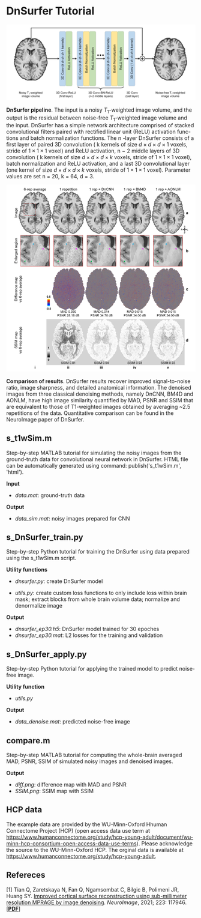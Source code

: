 # DnSurfer Tutorial

![pipeline](pipeline.png)

**DnSurfer  pipeline**. The input is a noisy $T_1$-weighted image volume, and the output is the residual between noise-free $T_1$-weighted image volume and the input. DnSurfer has a simple network architecture comprised of stacked convolutional filters paired with rectified linear unit (ReLU) activation func- tions and batch normalization functions. The n -layer DnSurfer consists of a first layer of paired 3D convolution ( k kernels of size $d × d × d × 1$ voxels, stride of $1 × 1 × 1$ voxel) and ReLU activation, n − 2 middle layers of 3D convolution ( k kernels of size $d × d × d × k$ voxels, stride of $1 × 1 × 1$ voxel), batch normalization and ReLU activation, and a last 3D convolutional layer (one kernel of size $d × d × d × k$ voxels, stride of $1 × 1 × 1$ voxel). Parameter values are set n = 20, k = 64, d = 3.

![result](result.png)

**Comparison of results**. DnSurfer results recover improved signal-to-noise ratio, image sharpness, and detailed anatomical information. The denoised images from three classical denoising methods, namely DnCNN, BM4D and AONLM, have high image similarity quantified by MAD, PSNR and SSIM that are equivalent to those of T1-weighted images obtained by averaging ~2.5 repetitions of the data. Quantitative comparison can be found in the NeuroImage paper of DnSurfer.

## s_t1wSim.m

Step-by-step MATLAB tutorial for simulating the noisy images from the ground-truth data for convolutional neural network in DnSurfer. HTML file can be automatically generated using command: publish('s_t1wSim.m', 'html').

**Input**

- *data.mat*: ground-truth data

**Output**

- *data_sim.mat*: noisy images prepared for CNN


## s_DnSurfer_train.py

Step-by-step Python tutorial for training the DnSurfer using data prepared using the s_t1wSim.m script.

**Utility functions**

- *dnsurfer.py*: create DnSurfer model

- *utils.py*: create custom loss functions to only include loss within brain mask; extract blocks from whole brain volume data; normalize and denormalize image

**Output**

- *dnsurfer_ep30.h5*: DnSurfer model trained for 30 epoches
- *dnsurfer_ep30.mat*: L2 losses for the training and validation

## s_DnSurfer_apply.py

Step-by-step Python tutorial for applying the trained model to predict noise-free image.

**Utility function**

- *utils.py*

**Output**

- *data_denoise.mat*: predicted noise-free image

## compare.m

Step-by-step MATLAB tutorial for computing the whole-brain averaged MAD, PSNR, SSIM of simulated noisy images and denoised images.

**Output**

- *diff.png*: difference map with MAD and PSNR
- *SSIM.png*: SSIM map with SSIM

## **HCP data**

The example data are provided by the WU-Minn-Oxford Hhuman Connectome Project (HCP) (open access data use term at https://www.humanconnectome.org/study/hcp-young-adult/document/wu-minn-hcp-consortium-open-access-data-use-terms). Please acknowledge the source to the WU-Minn-Oxford HCP. The orginal data is available at https://www.humanconnectome.org/study/hcp-young-adult.

## **Refereces**

[1] Tian Q, Zaretskaya N, Fan Q, Ngamsombat C, Bilgic B, Polimeni JR, Huang SY. [Improved cortical surface reconstruction using sub-millimeter resolution MPRAGE by image denoising](https://www.sciencedirect.com/science/article/pii/S1053811921002238). *NeuroImage*, 2021; 223: 117946. [[**PDF**](https://doi.org/10.1016/j.neuroimage.2021.117946)]